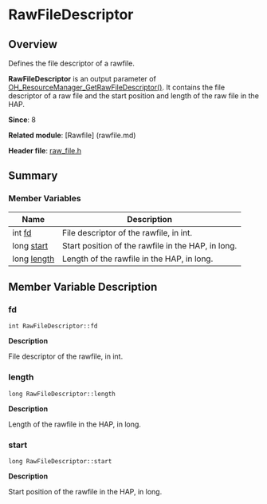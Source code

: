 # RawFileDescriptor


## Overview

Defines the file descriptor of a rawfile.

**RawFileDescriptor** is an output parameter of [OH_ResourceManager_GetRawFileDescriptor()](rawfile.md#oh_resourcemanager_getrawfiledescriptor). It contains the file descriptor of a raw file and the start position and length of the raw file in the HAP.

**Since**: 8

**Related module**: [Rawfile] (rawfile.md)

**Header file**: [raw_file.h](raw__file_8h.md)

## Summary


### Member Variables

| Name| Description| 
| -------- | -------- |
| int [fd](#fd) | File descriptor of the rawfile, in int. | 
| long [start](#start) | Start position of the rawfile in the HAP, in long. | 
| long [length](#length) | Length of the rawfile in the HAP, in long. | 


## Member Variable Description


### fd

```
int RawFileDescriptor::fd
```
**Description**

File descriptor of the rawfile, in int.


### length

```
long RawFileDescriptor::length
```
**Description**

Length of the rawfile in the HAP, in long.


### start

```
long RawFileDescriptor::start
```
**Description**

Start position of the rawfile in the HAP, in long.
